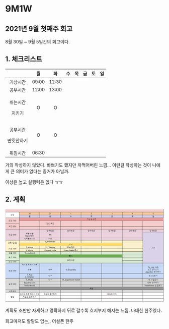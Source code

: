 # 9M1W

## 2021년 9월 첫째주 회고

8월 30일 ~ 9월 5일간의 회고이다.

## 1. 체크리스트

<table>
  <thead>
    <tr>
      <th style="text-align:center"></th>
      <th style="text-align:center">&#xC6D4;</th>
      <th style="text-align:center">&#xD654;</th>
      <th style="text-align:center">&#xC218;</th>
      <th style="text-align:center">&#xBAA9;</th>
      <th style="text-align:center">&#xAE08;</th>
      <th style="text-align:center">&#xD1A0;</th>
      <th style="text-align:center">&#xC77C;</th>
    </tr>
  </thead>
  <tbody>
    <tr>
      <td style="text-align:center">&#xAE30;&#xC0C1;&#xC2DC;&#xAC04;</td>
      <td style="text-align:center">09:00</td>
      <td style="text-align:center">12:30</td>
      <td style="text-align:center"></td>
      <td style="text-align:center"></td>
      <td style="text-align:center"></td>
      <td style="text-align:center"></td>
      <td style="text-align:center"></td>
    </tr>
    <tr>
      <td style="text-align:center">&#xACF5;&#xBD80;&#xC2DC;&#xAC04;</td>
      <td style="text-align:center">12:00</td>
      <td style="text-align:center">13:00</td>
      <td style="text-align:center"></td>
      <td style="text-align:center"></td>
      <td style="text-align:center"></td>
      <td style="text-align:center"></td>
      <td style="text-align:center"></td>
    </tr>
    <tr>
      <td style="text-align:center">
        <p>&#xC26C;&#xB294;&#xC2DC;&#xAC04;</p>
        <p>&#xC9C0;&#xD0A4;&#xAE30;</p>
      </td>
      <td style="text-align:center">O</td>
      <td style="text-align:center">O</td>
      <td style="text-align:center"></td>
      <td style="text-align:center"></td>
      <td style="text-align:center"></td>
      <td style="text-align:center"></td>
      <td style="text-align:center"></td>
    </tr>
    <tr>
      <td style="text-align:center">
        <p>&#xACF5;&#xBD80;&#xC2DC;&#xAC04;</p>
        <p>&#xB534;&#xC9D3;&#xC548;&#xD558;&#xAE30;</p>
      </td>
      <td style="text-align:center">O</td>
      <td style="text-align:center">O</td>
      <td style="text-align:center"></td>
      <td style="text-align:center"></td>
      <td style="text-align:center"></td>
      <td style="text-align:center"></td>
      <td style="text-align:center"></td>
    </tr>
    <tr>
      <td style="text-align:center">&#xCDE8;&#xCE68;&#xC2DC;&#xAC04;</td>
      <td style="text-align:center">06:30</td>
      <td style="text-align:center"></td>
      <td style="text-align:center"></td>
      <td style="text-align:center"></td>
      <td style="text-align:center"></td>
      <td style="text-align:center"></td>
      <td style="text-align:center"></td>
    </tr>
  </tbody>
</table>

거의 작성하지 않았다. 바쁘기도 했지만 까먹어버린 느낌... 이런걸 작성하는 것이 나에게 큰 의미가 없다는 증거가 아닐까.

이상은 높고 실행력은 없다 ㅠㅠ

## 2. 계획

![](../../.gitbook/assets/image%20%281050%29.png)

계획도 초반만 자세하고 명확하지 뒤로 갈수록 흐지부지 해지는 느낌. 나태한 한주였다.



회고마저도 할말도 없는,, 어설픈 한주

